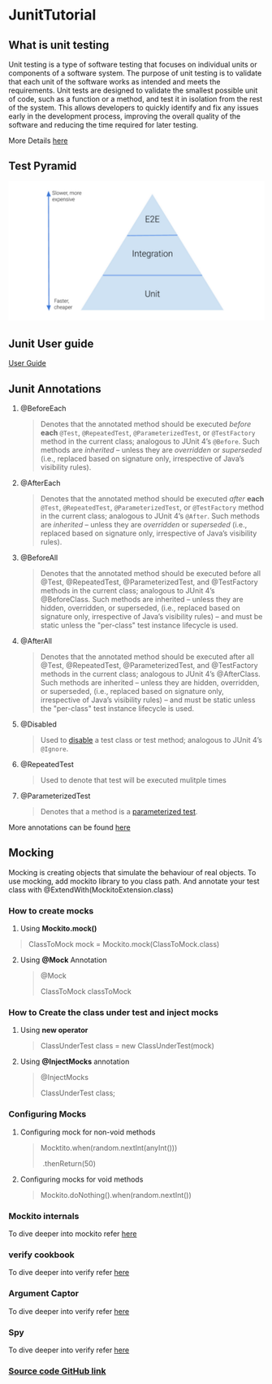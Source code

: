 # JunitTutorial



## What is unit testing

Unit testing is a type of software testing that focuses on individual units or components of a software system. The purpose of unit testing is to validate that each unit of the software works as intended and meets the requirements. Unit tests are designed to validate the smallest possible unit of  code, such as a function or a method, and test it in isolation from the  rest of the system. This allows developers to quickly identify and fix  any issues early in the development process, improving the overall  quality of the software and reducing the time required for later  testing.

More Details [here](https://www.geeksforgeeks.org/unit-testing-software-testing)

## Test Pyramid

<img src="test_pyramid.png" alt="Test Pyramid" style="zoom:50%;" />



## Junit User guide

[User Guide](https://junit.org/junit5/docs/current/user-guide)

## Junit Annotations

1. @BeforeEach

   > Denotes that the annotated method should be executed *before* **each** `@Test`, `@RepeatedTest`, `@ParameterizedTest`, or `@TestFactory` method in the current class; analogous to JUnit 4’s `@Before`. Such methods are *inherited* – unless they are *overridden* or *superseded* (i.e., replaced based on signature only, irrespective of Java’s visibility rules).

2. @AfterEach

   > Denotes that the annotated method should be executed *after* **each** `@Test`, `@RepeatedTest`, `@ParameterizedTest`, or `@TestFactory` method in the current class; analogous to JUnit 4’s `@After`. Such methods are *inherited* – unless they are *overridden* or *superseded* (i.e., replaced based on signature only, irrespective of Java’s visibility rules).

3. @BeforeAll

   > Denotes that the annotated method should be executed before all @Test, @RepeatedTest, @ParameterizedTest, and @TestFactory methods in the current class; analogous to JUnit 4’s @BeforeClass. Such methods are inherited – unless they are hidden, overridden, or superseded, (i.e., replaced based on signature only, irrespective of Java’s visibility rules) – and must be static unless the "per-class" test instance lifecycle is used.

4. @AfterAll

   > Denotes that the annotated method should be executed after all @Test, @RepeatedTest, @ParameterizedTest, and @TestFactory methods in the current class; analogous to JUnit 4’s @AfterClass. Such methods are inherited – unless they are hidden, overridden, or superseded, (i.e., replaced based on signature only, irrespective of Java’s visibility rules) – and must be static unless the "per-class" test instance lifecycle is used.

5. @Disabled

   > Used to [disable](https://junit.org/junit5/docs/current/user-guide/#writing-tests-disabling) a test class or test method; analogous to JUnit 4’s `@Ignore`.

6. @RepeatedTest

   > Used to denote that test will be executed mulitple times

7. @ParameterizedTest

   > Denotes that a method is a [parameterized test](https://junit.org/junit5/docs/current/user-guide/#writing-tests-parameterized-tests). 

More annotations can be found [here](https://junit.org/junit5/docs/current/user-guide/#writing-tests-annotations)

## Mocking

Mocking is creating objects that simulate the behaviour of real objects. To use mocking, add mockito library to you class path. And annotate your test class with @ExtendWith(MockitoExtension.class)

### How to create mocks

1. Using **Mockito.mock()**

> ClassToMock mock = Mockito.mock(ClassToMock.class)

2. Using **@Mock** Annotation

   > @Mock
   >
   > ClassToMock classToMock

### How to Create the class under test and inject mocks 

1. Using **new operator**

   > ClassUnderTest class = new ClassUnderTest(mock)

2. Using **@InjectMocks** annotation

   > @InjectMocks
   >
   > ClassUnderTest class;

### Configuring Mocks

1. Configuring mock for non-void methods

   > Mocktito.when(random.nextInt(anyInt()))
   >
   > ​	.thenReturn(50)

2. Configuring mocks for void methods

   > Mockito.doNothing().when(random.nextInt())

### Mockito internals

To dive deeper into mockito refer [here](https://medium.com/@gorali/how-mockito-works-7d3a2c77da71)

### verify cookbook

To dive deeper into verify refer [here](https://www.baeldung.com/mockito-verify)

### Argument Captor

To dive deeper into verify refer [here](https://www.baeldung.com/mockito-argumentcaptor)

### Spy

To dive deeper into verify refer [here](https://www.baeldung.com/mockito-spy)

### [Source code GitHub link](https://github.com/nasasatyanasa/JunitTutorial)

